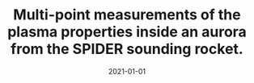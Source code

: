 ---
title: "Multi-point measurements of the plasma properties inside an aurora from the SPIDER sounding rocket."
collection: publications
permalink: /publication/2021-giono2
date: 2021-01-01
venue: 'Journal of Geophysical Research: Space Physics'
paperurl: ''
link: 'https://doi.org/10.1029/2021JA029204'
citation: "<b>G. Giono</b>, N. Ivchenko, T. Sergienko and U. Brändström 
“Multi-point measurements of the plasma properties inside an aurora from the SPIDER sounding rocket.”, <i>Journal of Geophysical Research: Space Physics</i>, Volume 126, e2021JA029204, (2021), doi:10.1029/2021JA029204"
---